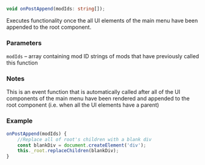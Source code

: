 ```ts
void onPostAppend(modIds: string[]);
```

Executes functionality once the all UI elements of the main menu have been appended to the root component.

### Parameters

`modIds` &ndash; array containing mod ID strings of mods that have previously called this function <br>

### Notes

This is an event function that is automatically called after all of the UI components of the main menu have been rendered and appended to the root component (i.e. when all the UI elements have a parent)

### Example

```js
onPostAppend(modIds) {
    //Replace all of root's children with a blank div
    const blankDiv = document.createElement('div');
    this._root.replaceChildren(blankDiv);
}
```

